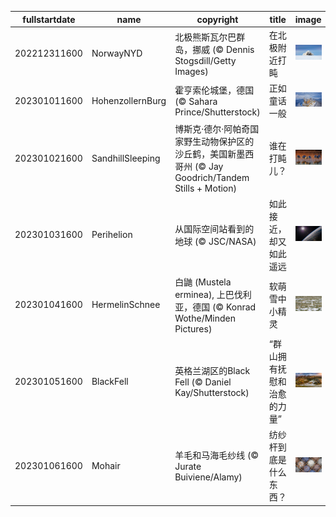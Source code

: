 |fullstartdate|name|copyright|title|image|
|--|--|--|--|--|
202212311600|NorwayNYD|北极熊斯瓦尔巴群岛，挪威 (© Dennis Stogsdill/Getty Images)|在北极附近打盹|![](/zh-CN/2023/01/202212311600NorwayNYD.jpg)|
202301011600|HohenzollernBurg|霍亨索伦城堡，德国 (© Sahara Prince/Shutterstock)|正如童话一般|![](/zh-CN/2023/01/202301011600HohenzollernBurg.jpg)|
202301021600|SandhillSleeping|博斯克·德尔·阿帕奇国家野生动物保护区的沙丘鹤，美国新墨西哥州 (© Jay Goodrich/Tandem Stills + Motion)|谁在打盹儿？|![](/zh-CN/2023/01/202301021600SandhillSleeping.jpg)|
202301031600|Perihelion|从国际空间站看到的地球 (© JSC/NASA)|如此接近，却又如此遥远|![](/zh-CN/2023/01/202301031600Perihelion.jpg)|
202301041600|HermelinSchnee|白鼬 (Mustela erminea), 上巴伐利亚，德国 (© Konrad Wothe/Minden Pictures)|软萌雪中小精灵|![](/zh-CN/2023/01/202301041600HermelinSchnee.jpg)|
202301051600|BlackFell|英格兰湖区的Black Fell (© Daniel Kay/Shutterstock)|“群山拥有抚慰和治愈的力量”|![](/zh-CN/2023/01/202301051600BlackFell.jpg)|
202301061600|Mohair|羊毛和马海毛纱线 (© Jurate Buiviene/Alamy)|纺纱杆到底是什么东西？|![](/zh-CN/2023/01/202301061600Mohair.jpg)|
